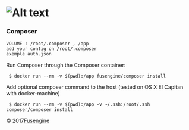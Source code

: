 ![Alt text](http://www.fusengine.ch/img/fusengine-composer.svg)
=============================================================


### Composer

```
VOLUME : /root/.composer , /app
add your config on /root/.composer
exemple auth.json
```

Run Composer through the Composer container:
```
 $ docker run --rm -v $(pwd):/app fusengine/composer install
```

Add optional composer command to the host (tested on OS X El Capitan with docker-machine)
```
 $ docker run --rm -v $(pwd):/app -v ~/.ssh:/root/.ssh composer/composer install
```

&copy; 2017[Fusengine](http://fusengine.com)
